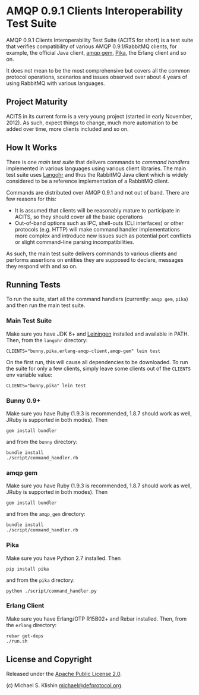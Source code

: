 # AMQP 0.9.1 Clients Interoperability Test Suite

AMQP 0.9.1 Clients Interoperability Test Suite (ACITS for short) is a test suite that
verifies compatibility of various AMQP 0.9.1/RabbitMQ clients, for example, the official Java
client, [amqp gem](http://rubyamqp.info), [Pika](http://pika.readthedocs.org/en/latest), the Erlang client and so on.

It does not mean to be the most comprehensive but covers all the common protocol operations, scenarios
and issues observed over about 4 years of using RabbitMQ with various languages.


## Project Maturity

ACITS in its current form is a very young project (started in early November, 2012). As such, expect things to change,
much more automation to be added over time, more clients included and so on.


## How It Works

There is one *main test suite* that delivers commands to *command handlers* implemented in various languages using
various client libraries. The main test suite uses [Langohr](http://clojurerabbitmq.info) and thus the RabbitMQ Java client which is widely considered
to be a reference implementation of a RabbitMQ client.

Commands are distributed over AMQP 0.9.1 and not out of band. There are few reasons for this:

 * It is assumed that clients will be reasonably mature to participate in ACITS, so they should cover all the basic operations
 * Out-of-band options such as IPC, shell-outs (CLI interfaces) or other protocols (e.g. HTTP) will make command handler implementations more complex
   and introduce new issues such as potential port conflicts or slight command-line parsing incompatibilities.

As such, the main test suite delivers commands to various clients and performs assertions on entities they are supposed to declare,
messages they respond with and so on.


## Running Tests

To run the suite, start all the command handlers (currently: `amqp gem`, `pika`) and then run
the main test suite.

### Main Test Suite

Make sure you have JDK 6+ and [Leiningen](http://leiningen.org) installed and available in PATH. Then, from the `langohr` directory:

    CLIENTS="bunny,pika,erlang-amqp-client,amqp-gem" lein test

On the first run, this will cause all dependencies to be downloaded. To run the suite for only
a few clients, simply leave some clients out of the `CLIENTS` env variable value:

    CLIENTS="bunny,pika" lein test


### Bunny 0.9+

Make sure you have Ruby (1.9.3 is recommended, 1.8.7 should work as well, JRuby is supported in both modes). Then

    gem install bundler

and from the `bunny` directory:

    bundle install
    ./script/command_handler.rb



### amqp gem

Make sure you have Ruby (1.9.3 is recommended, 1.8.7 should work as well, JRuby is supported in both modes). Then

    gem install bundler

and from the `amqp_gem` directory:

    bundle install
    ./script/command_handler.rb


### Pika

Make sure you have Python 2.7 installed. Then

    pip install pika

and from the `pika` directory:

    python ./script/command_handler.py


### Erlang Client

Make sure you have Erlang/OTP R15B02+ and Rebar installed. Then, from the `erlang` directory:

    rebar get-deps
    ./run.sh



## License and Copyright

Released under the [Apache Public License 2.0](http://www.apache.org/licenses/LICENSE-2.0.html).

(c) Michael S. Klishin <michael@defprotocol.org>.
